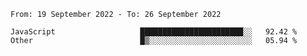 <!--START_SECTION:waka-->

```text
From: 19 September 2022 - To: 26 September 2022

JavaScript                   ███████████████████████░░   92.42 %
Other                        █▒░░░░░░░░░░░░░░░░░░░░░░░   05.94 %
```

<!--END_SECTION:waka-->
